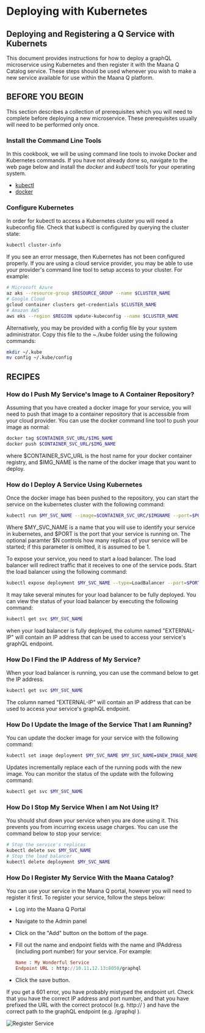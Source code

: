 # Deploying with Kubernetes

## Deploying and Registering a Q Service with Kubernets

This document provides instructions for how to deploy a graphQL microservice using Kubernetes and then register it with the Maana Q Catalog service. These steps should be used whenever you wish to make a new service available for use within the Maana Q platform.

## BEFORE YOU BEGIN

This section describes a collection of prerequisites which you will need to complete before deploying a new microservice. These prerequisites usually will need to be performed only once.

### Install the Command Line Tools

In this cookbook, we will be using command line tools to invoke Docker and Kubernetes commands. If you have not already done so, navigate to the web page below and install the _docker_ and _kubectl_ tools for your operating system.

* [kubectl](https://kubernetes.io/docs/tasks/tools/install-kubectl/)
* [docker](https://docs.docker.com/v17.09/engine/installation/)

### Configure Kubernetes

In order for kubectl to access a Kubernetes cluster you will need a kubeconfig file. Check that kubectl is configured by querying the cluster state:

```bash
kubectl cluster-info
```

If you see an error message, then Kubernetes has not been configured properly. If you are using a cloud service provider, you may be able to use your provider's command line tool to setup access to your cluster. For example:

```bash
# Microsoft Azure
az aks --resource-group $RESOURCE_GROUP --name $CLUSTER_NAME
# Google Cloud
gcloud container clusters get-credentials $CLUSTER_NAME
# Amazon AWS
aws eks --region $REGION update-kubeconfig --name $CLUSTER_NAME
```

Alternatively, you may be provided with a config file by your system administrator. Copy this file to the ~./kube folder using the following commands:

```bash
mkdir ~/.kube
mv config ~/.kube/config
```

## RECIPES

### How do I Push My Service's Image to A Container Repository?

Assuming that you have created a docker image for your service, you will need to push that image to a container repository that is accessible from your cloud provider. You can use the docker command line tool to push your image as normal:

```bash
docker tag $CONTAINER_SVC_URL/$IMG_NAME
docker push $CONTAINER_SVC_URL/$IMG_NAME
```

where $CONTAINER\_SVC\_URL is the host name for your docker container registry, and $IMG\_NAME is the name of the docker image that you want to deploy.

### How do I Deploy A Service Using Kubernetes

Once the docker image has been pushed to the repository, you can start the service on the kubernetes cluster with the following command:

```bash
kubectl run $MY_SVC_NAME --image=$CONTAINER_SVC_URC/$IMGNAME --port=$PORT --replicas=$N
```

Where $MY\_SVC\_NAME is a name that you will use to identify your service in kubernetes, and $PORT is the port that your service is running on. The optional paramter $N controls how many replicas of your service will be started; if this parameter is omitted, it is assumed to be 1.

To expose your service, you need to start a load balancer. The load balancer will redirect traffic that it receives to one of the service pods. Start the load balancer using the following command:

```bash
kubectl expose deployment $MY_SVC_NAME --type=LoadBalancer --port=$PORT --target-port=$PORT
```

It may take several minutes for your load balancer to be fully deployed. You can view the status of your load balancer by executing the following command:

```bash
kubectl get svc $MY_SVC_NAME
```

when your load balancer is fully deployed, the column named "EXTERNAL-IP" will contain an IP address that can be used to access your service's graphQL endpoint.

### How Do I Find the IP Address of My Service?

When your load balancer is running, you can use the command below to get the IP address.

```bash
kubectl get svc $MY_SVC_NAME
```

The column named "EXTERNAL-IP" will contain an IP address that can be used to access your service's graphQL endpoint.

### How Do I Update the Image of the Service That I am Running?

You can update the docker image for your service with the following command:

```bash
kubectl set image deployment $MY_SVC_NAME $MY_SVC_NAME=$NEW_IMAGE_NAME
```

Updates incrementally replace each of the running pods with the new image. You can monitor the status of the update with the following command:

```bash
kubectl get svc $MY_SVC_NAME
```

### How Do I Stop My Service When I am Not Using It?

You should shut down your service when you are done using it. This prevents you from incurring excess usage charges. You can use the command below to stop your service:

```bash
# Stop the service's replicas
kubectl delete svc $MY_SVC_NAME
# Stop the load balancer
kubectl delete deployment $MY_SVC_NAME
```

### How Do I Register My Service With the Maana Catalog?

You can use your service in the Maana Q portal, however you will need to register it first. To register your service, follow the steps below:

* Log into the Maana Q Portal
* Navigate to the Admin panel
* Click on the "Add" button on the bottom of the page.
* Fill out the name and endpoint fields with the name and IPAddress \(including port number\) for your service. For example:

  ```ruby
  Name : My Wonderful Service
  Endpoint URL : http://10.11.12.13:8050/graphql
  ```

* Click the save button.

If you get a 601 error, you have probably mistyped the endpoint url. Check that you have the correct IP address and port number, and that you have prefixed the URL with the correct protocol \(e.g. http:// \) and have the correct path to the graphQL endpoint \(e.g. /graphql \).

![Register Service](https://github.com/maana-io/gitbook/tree/79e6d5f96bc846be314bfa73d9ee832df2839ef8/product-guide/reference-guide/q-platform-and-microservices/deployment/deploying-with-kubernetes/RegisterService.png)

